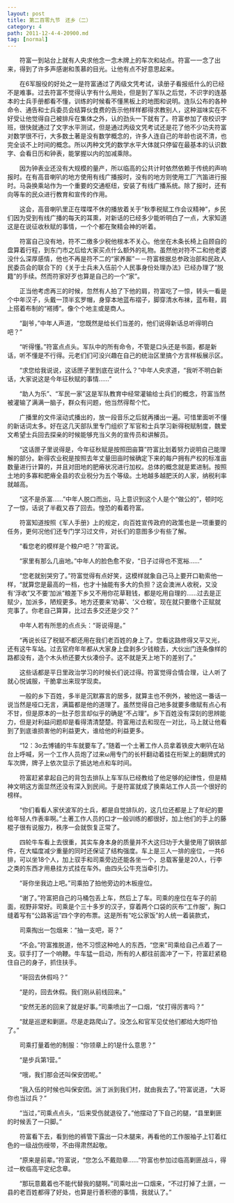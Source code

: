 ```yaml
---
layout: post
title: 第二百零九节　还乡（二）
category: 4
path: 2011-12-4-4-20900.md
tag: [normal]
---
```


　　符富一到站台上就有人央求他念一念木牌上的车次和站点。符富一一念了出来，得到了许多声感谢和羡慕的目光。让他有点不好意思起来。

　　在6军服役的好处之一是符富通过了丙级文凭考试，读册子看报纸什么的已经不是难事。过去符富不觉得认字有什么用处，但是到了军队之后觉，不识字的连基本的士兵手册都看不懂，训练的时候看不懂黑板上的地图和说明。连队公布的各种命令、通告和士兵委员会结算伙食费的告示他样样都得求教别人，这种滋味实在不好受让他觉得自己被排斥在集体之外，认的劲头一下就有了。符富参加了夜校识字班，很快就通过了文字水平测试，但是通过丙级文凭考试还是花了他不少功夫符富对数学很不行，大多数土著是没有数学概念的，许多人连自己的年龄也说不清，也完全谈不上时间的概念。所以丙种文凭的数学水平大体就只停留在最基本的认识数字、会看日历和钟表，能掌握以内的加减乘除。

　　因为钟表业还没有大规模的量产，所以临高的公共计时依然依赖于传统的声响报时。在有高音喇叭的地方使用有线广播报时，没有的地方则使用工厂汽笛进行报时。马袅换乘站作为一个重要的交通枢纽，安装了有线广播系统。除了报时，还有向等车的民众进行教育和宣传的作用。

　　这会，高音喇叭里正在喋喋不休的播放着关于“秋季税赋工作会议精神”，乡民们因为受到有线广播的每天的耳熏，对新话的已经多少能听明白了一点，大家知道这是在说征收秋赋的事情，一个个都在聚精会神的听着。

　　符富自己没有地，符不二缴多少税他根本不关心。他坐在木条长椅上自顾自的盘算着行程，到东门市之后给大家买点什么额外的礼物。虽然他对符不二和他老婆没什么深厚感情，他也不再是符不二的“家养厮”－－符富根据总参政治部和民政人民委员会的联合下的《关于士兵未入伍前个人民事身份处理办法》已经办理了“脱籍”的手续。然而符家好歹也算是自己的一个“家”。

　　正当他考虑再三的时候，忽然有人拍了下他的肩，符富吃了一惊，转头一看是个中年汉子，头戴一顶半玄罗帽，身穿本地蓝布褶子，脚穿清水布袜，蓝布鞋，肩上搭着布制的“褡搏”。像个个地主或是商人。

　　“副爷，”中年人声道，“您既然是给长们当差的，他们说得新话总听得明白吧？”

　　“听得懂。”符富点点头。军队中的所有命令，不管是口头还是书面，都是新话，听不懂是不行得。元老们们可没兴趣在自己的统治区里搞个方言样板展示区。

　　“求您给我说说，这话匣子里到底在说什么？”中年人央求道，“我听不明白新话，大家说这是今年征秋赋的事情……”

　　“助人为乐”、“军民一家”这是军队教育中经常灌输给士兵们的概念，符富当然被灌输了满满一脑子，群众有问题，他当然得帮个忙。

　　广播里的文件滚动式播出的，放一段音乐之后就再播出一遍。可惜里面听不懂的新话词太多。好在这几天部队里专门组织了军官和士兵学习新得税赋制度，魏爱文希望士兵回去探亲的时候能够充当义务的宣传员和讲解员。

　　“这话匣子里说得是，今年征秋赋是按照田亩算”符富比划着努力说明自己能理解的部分。新得农业税是按照去年丈量田亩时候确定下来的每户拥有产权的标准亩数量进行计算的，并且对田地的肥瘠状况进行加权。总体的概念就是累进制。按照土地的多寡和肥瘠全县的农业税分为五个等级。土地越多越肥沃的人家，纳税利率就越高。

　　“这不是杀富……”中年人脱口而出，马上意识到这个人是个“做公的”，顿时吃了一惊，话说了半截又吞了回去。惶恐的看着符富。

　　符富知道按照《军人手册》上的规定，向百姓宣传政府的政策也是一项重要的任务，更何况他们还专门学习过文件，对长们的意图多少有些了解。

　　“看您老的模样是个粮户吧？”符富说。

　　“家里有那么几亩地。”中年人的脸色愈不安，“日子过得也不宽裕……”

　　“您老就别哭穷了。”符富觉得有点好笑，这模样就象自己马上要开口勒索他一样，“就算您是最高的一档，也才十抽能有多大的负担？这会澳洲人收税，又没有‘浮收”又不要‘加派”粮差下乡又不用你花草鞋钱，都是吃用自理的……过去是正赋少，加派多，陋规更多。地方还要来‘劝募’、‘义仓粮’。现在就只要缴个正赋就完事了。你老自己算算，比过去多交还是少交？”

　　中年人若有所思的点点头：“哥说得是。”

　　“再说长征了税赋不都还用在我们老百姓的身上了。您看这路修得又平又光，还有这牛车站。过去官府年年都从大家身上盘剥多少钱粮去，大伙出门连条像样的路都没有，造个木头桥还要大伙凑份子。这不就是天上地下的差别了。”

　　这些话都是平日里政治学习的时候长们说过得。符富觉得合情合理，让人听了就心悦诚服，干脆拿出来现学现卖。

　　一般的乡下百姓，多半是沉默寡言的居多，就算主也不例外，被他这一番话一说当然是哑口无言，满篇都是他的道理了。虽然觉得自己地多就要多缴赋有点心有不甘，但是原本的一肚子怨言却似乎的确是“不占理”。乡下百姓没有深刻的思辨能力，但是对利益问题却是看得清清楚楚。符富用过去和现在一对比，马上就让他看到了到底谁损害他的利益更大，谁给他的利益更多。

　　“12：3o去博铺的牛车就要车了。”随着一个土著工作人员拿着铁皮大喇叭在站台上呼喊，另一个工作人员炮了过来ω用专门的长杆翻动着挂在桁架上的翻牌式的车次牌，牌子上依次显示了抵达地点和车时间。

　　符富赶紧拿起自己的背包去排队上车军队已经教给了他足够的纪律性，但是精神文明这方面显然还没有深入到民间。于是符富就成了换乘站工作人员一个很好的榜样。

　　“你们看看人家伏波军的士兵，都是自觉排队的，这几位还都是上了年纪的要给年轻人作表率啊。”土著工作人员的口才一般训练的都很好，加上他们的手上的藤棍子很有说服力，秩序一会就恢复正常了。

　　四轮牛车看上去很重，其实车身本身的质量并不大这归功于大量使用了钢铁部件，在大幅度减少重量的同时还保证了结构强度。车上是三人一排的座位，一共6排，可以坐18个人，加上驭手和司乘旁边还能各坐一个，总载客量是20人，行李之类的东西才用悬挂方式挂在车外。由四头公牛充当牵引力。

　　“哥你坐我边上吧。”司乘拍了拍他旁边的木板座位。

　　“谢了。”符富把自己的马桶包丢上车，然后上了车。司乘的座位在车子的前面，视野非常好。司乘是个三十多岁的汉子，穿着两个口袋的灰布“工作服”，胸口缝着写有“公路客运”四个字的布票。这是所有“吃公家饭”的人统一着装款式，

　　司乘掏出一包烟来：“抽一支吧，哥？”

　　“不会。”符富推脱道，他不习惯这种呛人的东西，“您来”司乘给自己点着了一支。驭手打了一个响鞭。牛车猛一启动，所有的人都往前面冲了一下，符富赶紧稳住自己的身子，抓住扶手。

　　“哥回去休假吗？”

　　“是的，回去休假。我们刚从前线回来。”

　　“安然无恙的回来了就是好事。”司乘喷出了一口烟，“仗打得厉害吗？”

　　“就是巡逻和剿匪。尽是走路爬山了。没怎么和官军见仗他们都给大炮吓怕了。”

　　司乘打量着他的制服：“你领章上的1是什么意思？”

　　“是步兵第1营。”

　　“哦，我们那会还叫保安团呢。”

　　“我入伍的时候也叫保安团。派丁派到我们村，就由我去了。”符富说道，“大哥你也当过兵？”

　　“当过，”司乘点点头，“后来受伤就退役了。”他摆动了下自己的腿，“县里剿匪的时候丢了一只脚。”

　　符富看下去，看到他的裤管下露出一只木腿来，再看他的工作服袖子上钉着红色的一级战伤绶带，不由得肃然起敬。

　　“原来是前辈。”符富说，“您怎么不戴勋章……”符富也参加过临高剿匪战斗，得过一枚临高平定纪念章。

　　“那玩意戴着也不能代替我的腿啊。”司乘吐出一口烟来，“不过打掉了土匪，一县的老百姓都得了好处，也算是行善积德的事情，我就认了。”